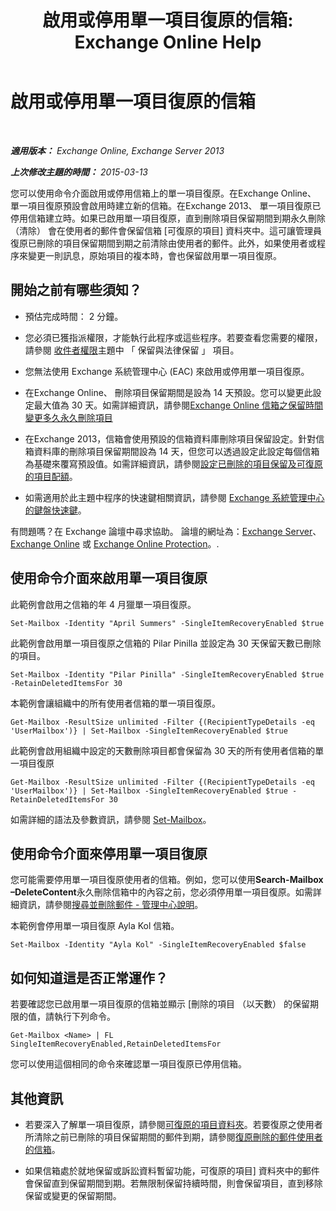 ﻿---
title: '啟用或停用單一項目復原的信箱: Exchange Online Help'
TOCTitle: 啟用或停用單一項目復原的信箱
ms:assetid: 2e7f1bcd-8395-45ad-86ce-22868bd46af0
ms:mtpsurl: https://technet.microsoft.com/zh-tw/library/Ee633460(v=EXCHG.150)
ms:contentKeyID: 54652554
ms.date: 05/23/2018
mtps_version: v=EXCHG.150
ms.translationtype: MT
---

# 啟用或停用單一項目復原的信箱

 

_**適用版本：** Exchange Online, Exchange Server 2013_

_**上次修改主題的時間：** 2015-03-13_

您可以使用命令介面啟用或停用信箱上的單一項目復原。在Exchange Online、 單一項目復原預設會啟用時建立新的信箱。在Exchange 2013、 單一項目復原已停用信箱建立時。如果已啟用單一項目復原，直到刪除項目保留期間到期永久刪除 （清除） 會在使用者的郵件會保留信箱 \[可復原的項目\] 資料夾中。這可讓管理員復原已刪除的項目保留期間到期之前清除由使用者的郵件。此外，如果使用者或程序來變更一則訊息，原始項目的複本時，會也保留啟用單一項目復原。

## 開始之前有哪些須知？

  - 預估完成時間： 2 分鐘。

  - 您必須已獲指派權限，才能執行此程序或這些程序。若要查看您需要的權限，請參閱 [收件者權限](recipients-permissions-exchange-2013-help.md)主題中 「 保留與法律保留 」 項目。

  - 您無法使用 Exchange 系統管理中心 (EAC) 來啟用或停用單一項目復原。

  - 在Exchange Online、 刪除項目保留期間是設為 14 天預設。您可以變更此設定最大值為 30 天。如需詳細資訊，請參閱[Exchange Online 信箱之保留時間變更多久永久刪除項目](https://technet.microsoft.com/zh-tw/library/dn163584\(v=exchg.150\))

  - 在Exchange 2013，信箱會使用預設的信箱資料庫刪除項目保留設定。針對信箱資料庫的刪除項目保留期間設為 14 天，但您可以透過設定此設定每個信箱為基礎來覆寫預設值。如需詳細資訊，請參閱[設定已刪除的項目保留及可復原的項目配額](configure-deleted-item-retention-and-recoverable-items-quotas-exchange-2013-help.md)。

  - 如需適用於此主題中程序的快速鍵相關資訊，請參閱 [Exchange 系統管理中心的鍵盤快速鍵](keyboard-shortcuts-in-the-exchange-admin-center-exchange-online-protection-help.md)。

有問題嗎？在 Exchange 論壇中尋求協助。 論壇的網址為：[Exchange Server](https://go.microsoft.com/fwlink/p/?linkid=60612)、 [Exchange Online](https://go.microsoft.com/fwlink/p/?linkid=267542) 或 [Exchange Online Protection](https://go.microsoft.com/fwlink/p/?linkid=285351)。.

## 使用命令介面來啟用單一項目復原

此範例會啟用之信箱的年 4 月獵單一項目復原。

    Set-Mailbox -Identity "April Summers" -SingleItemRecoveryEnabled $true

此範例會啟用單一項目復原之信箱的 Pilar Pinilla 並設定為 30 天保留天數已刪除的項目。

    Set-Mailbox -Identity "Pilar Pinilla" -SingleItemRecoveryEnabled $true -RetainDeletedItemsFor 30

本範例會讓組織中的所有使用者信箱的單一項目復原。

    Get-Mailbox -ResultSize unlimited -Filter {(RecipientTypeDetails -eq 'UserMailbox')} | Set-Mailbox -SingleItemRecoveryEnabled $true

此範例會啟用組織中設定的天數刪除項目都會保留為 30 天的所有使用者信箱的單一項目復原

    Get-Mailbox -ResultSize unlimited -Filter {(RecipientTypeDetails -eq 'UserMailbox')} | Set-Mailbox -SingleItemRecoveryEnabled $true -RetainDeletedItemsFor 30

如需詳細的語法及參數資訊，請參閱 [Set-Mailbox](https://technet.microsoft.com/zh-tw/library/bb123981\(v=exchg.150\))。

## 使用命令介面來停用單一項目復原

您可能需要停用單一項目復原使用者的信箱。例如，您可以使用**Search-Mailbox –DeleteContent**永久刪除信箱中的內容之前，您必須停用單一項目復原。如需詳細資訊，請參閱[搜尋並刪除郵件 - 管理中心說明](search-for-and-delete-messages-admin-help-exchange-2013-help.md)。

本範例會停用單一項目復原 Ayla Kol 信箱。

    Set-Mailbox -Identity "Ayla Kol" -SingleItemRecoveryEnabled $false

## 如何知道這是否正常運作？

若要確認您已啟用單一項目復原的信箱並顯示 \[刪除的項目 （以天數） 的保留期限的值，請執行下列命令。

    Get-Mailbox <Name> | FL SingleItemRecoveryEnabled,RetainDeletedItemsFor

您可以使用這個相同的命令來確認單一項目復原已停用信箱。

## 其他資訊

  - 若要深入了解單一項目復原，請參閱[可復原的項目資料夾](recoverable-items-folder-exchange-2013-help.md)。若要復原之使用者所清除之前已刪除的項目保留期間的郵件到期，請參閱[復原刪除的郵件使用者的信箱](recover-deleted-messages-in-a-user-s-mailbox-exchange-2013-help.md)。

  - 如果信箱處於就地保留或訴訟資料暫留功能，可復原的項目\] 資料夾中的郵件會保留直到保留期間到期。若無限制保留持續時間，則會保留項目，直到移除保留或變更的保留期間。

